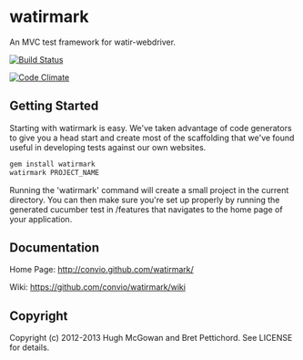 watirmark
=========

An MVC test framework for watir-webdriver. 

[![Build Status](https://secure.travis-ci.org/convio/watirmark.png)](http://travis-ci.org/convio/watirmark)

[![Code Climate](https://codeclimate.com/badge.png)](https://codeclimate.com/github/convio/watirmark)

Getting Started
---

Starting with watirmark is easy. We've taken advantage of code generators to give you a head start and create most of the scaffolding that we've found useful in developing tests against our own websites.

```bash
gem install watirmark
watirmark PROJECT_NAME
```

Running the 'watirmark' command will create a small project in the current directory. You can then make sure you're set up properly by running the generated cucumber test in /features that navigates to the home page of your application.

Documentation
---

Home Page: <a href="http://convio.github.com/watirmark/">http://convio.github.com/watirmark/</a>

Wiki: <a href="https://github.com/convio/watirmark/wiki">https://github.com/convio/watirmark/wiki</a>


Copyright
---
Copyright (c) 2012-2013 Hugh McGowan and Bret Pettichord. See LICENSE for details.



